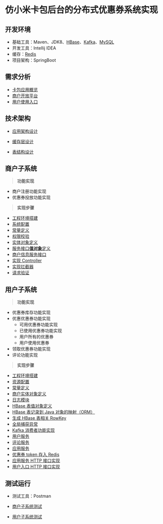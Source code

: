 <div align="center"><h1>仿小米卡包后台的分布式优惠券系统实现</h1></div>

## 开发环境

- 基础工具：Maven、JDK8、[HBase](https://duhouan.github.io/2019/05/20/HBase%20%E5%AD%98%E5%82%A8%E5%8E%9F%E7%90%86%E5%88%86%E6%9E%90/)、[Kafka](https://duhouan.github.io/2019/05/19/Kafka/)、[MySQL](https://github.com/IvanLu1024/MyCards/blob/master/notes/database.md)
- 开发工具：Intellij IDEA
- 缓存：[Redis](https://duhouan.github.io/2019/05/24/Redis/)
- 项目架构：SpringBoot

## 需求分析

- [卡包应用概览](https://github.com/DuHouAn/MCard/blob/master/notes/%E9%9C%80%E6%B1%82%E5%88%86%E6%9E%90.md#%E5%8D%A1%E5%8C%85%E5%BA%94%E7%94%A8%E6%A6%82%E8%A7%88)
- [商户开放平台](https://github.com/DuHouAn/MCard/blob/master/notes/%E9%9C%80%E6%B1%82%E5%88%86%E6%9E%90.md#%E5%95%86%E6%88%B7%E5%BC%80%E6%94%BE%E5%B9%B3%E5%8F%B0)
- [用户使用入口](https://github.com/DuHouAn/MCard/blob/master/notes/%E9%9C%80%E6%B1%82%E5%88%86%E6%9E%90.md#%E7%94%A8%E6%88%B7%E4%BD%BF%E7%94%A8%E5%85%A5%E5%8F%A3)

## 技术架构

- [应用架构设计](https://github.com/DuHouAn/MCard/blob/master/notes/%E6%8A%80%E6%9C%AF%E6%9E%B6%E6%9E%84.md#%E5%BA%94%E7%94%A8%E6%9E%B6%E6%9E%84%E8%AE%BE%E8%AE%A1)

- [缓存层设计](https://github.com/DuHouAn/MCard/blob/master/notes/%E6%8A%80%E6%9C%AF%E6%9E%B6%E6%9E%84.md#%E7%BC%93%E5%AD%98%E5%B1%82%E8%AE%BE%E8%AE%A1)

- [表结构设计](https://github.com/DuHouAn/MCard/blob/master/notes/%E6%8A%80%E6%9C%AF%E6%9E%B6%E6%9E%84.md#%E8%A1%A8%E7%BB%93%E6%9E%84%E8%AE%BE%E8%AE%A1)

## 商户子系统

> **功能实现**

- 商户注册功能实现
- 优惠券投放功能实现

> **实现步骤**

- [工程环境搭建](https://github.com/DuHouAn/MCard/blob/master/notes/%E5%95%86%E6%88%B7%E5%AD%90%E7%B3%BB%E7%BB%9F.md#%E5%B7%A5%E7%A8%8B%E7%8E%AF%E5%A2%83%E6%90%AD%E5%BB%BA)
- [系统配置](https://github.com/DuHouAn/MCard/blob/master/notes/%E5%95%86%E6%88%B7%E5%AD%90%E7%B3%BB%E7%BB%9F.md#%E7%B3%BB%E7%BB%9F%E9%85%8D%E7%BD%AE)
- [常量定义](https://github.com/DuHouAn/MCard/blob/master/notes/%E5%95%86%E6%88%B7%E5%AD%90%E7%B3%BB%E7%BB%9F.md#%E5%B8%B8%E9%87%8F%E5%AE%9A%E4%B9%89)
- [权限校验](https://github.com/DuHouAn/MCard/blob/master/notes/%E5%95%86%E6%88%B7%E5%AD%90%E7%B3%BB%E7%BB%9F.md#%E6%9D%83%E9%99%90%E6%A0%A1%E9%AA%8C)
- [实体对象定义](https://github.com/DuHouAn/MCard/blob/master/notes/%E5%95%86%E6%88%B7%E5%AD%90%E7%B3%BB%E7%BB%9F.md#%E5%AE%9E%E4%BD%93%E5%AF%B9%E8%B1%A1%E5%AE%9A%E4%B9%89)
- [服务接口**值对象**定义](https://github.com/DuHouAn/MCard/blob/master/notes/%E5%95%86%E6%88%B7%E5%AD%90%E7%B3%BB%E7%BB%9F.md#%E6%9C%8D%E5%8A%A1%E6%8E%A5%E5%8F%A3%E5%80%BC%E5%AF%B9%E8%B1%A1%E5%AE%9A%E4%B9%89)
- [商户信息服务接口](https://github.com/DuHouAn/MCard/blob/master/notes/%E5%95%86%E6%88%B7%E5%AD%90%E7%B3%BB%E7%BB%9F.md#%E5%95%86%E6%88%B7%E4%BF%A1%E6%81%AF%E6%9C%8D%E5%8A%A1%E6%8E%A5%E5%8F%A3)
- [实现 Controller](https://github.com/DuHouAn/MCard/blob/master/notes/%E5%95%86%E6%88%B7%E5%AD%90%E7%B3%BB%E7%BB%9F.md#%E5%AE%9E%E7%8E%B0-controller)
- [实现拦截器](https://github.com/DuHouAn/MCard/blob/master/notes/%E5%95%86%E6%88%B7%E5%AD%90%E7%B3%BB%E7%BB%9F.md#%E5%AE%9E%E7%8E%B0%E6%8B%A6%E6%88%AA%E5%99%A8)
- [请求验证](https://github.com/DuHouAn/MCard/blob/master/notes/%E5%95%86%E6%88%B7%E5%AD%90%E7%B3%BB%E7%BB%9F.md#%E8%AF%B7%E6%B1%82%E9%AA%8C%E8%AF%81)

## 用户子系统

> **功能实现**

- 优惠券库存功能实现
- 优惠优惠券功能实现
  * 可用优惠券功能实现
  * 已使用优惠券功能实现
  * 用户所有的优惠券
  * 用户使用优惠券
- 领取优惠券功能实现
- 评论功能实现

> **实现步骤**

- [工程环境搭建](https://github.com/DuHouAn/MCard/blob/master/notes/%E7%94%A8%E6%88%B7%E5%AD%90%E7%B3%BB%E7%BB%9F.md#%E5%B7%A5%E7%A8%8B%E7%8E%AF%E5%A2%83%E6%90%AD%E5%BB%BA)
- [资源配置](https://github.com/DuHouAn/MCard/blob/master/notes/%E7%94%A8%E6%88%B7%E5%AD%90%E7%B3%BB%E7%BB%9F.md#%E8%B5%84%E6%BA%90%E9%85%8D%E7%BD%AE)
- [常量定义](https://github.com/DuHouAn/MCard/blob/master/notes/%E7%94%A8%E6%88%B7%E5%AD%90%E7%B3%BB%E7%BB%9F.md#%E5%B8%B8%E9%87%8F%E5%AE%9A%E4%B9%89)
- [商户实体对象定义](https://github.com/DuHouAn/MCard/blob/master/notes/%E7%94%A8%E6%88%B7%E5%AD%90%E7%B3%BB%E7%BB%9F.md#%E5%95%86%E6%88%B7%E5%AE%9E%E4%BD%93%E5%AF%B9%E8%B1%A1%E5%AE%9A%E4%B9%89)
- [日志模块](https://github.com/DuHouAn/MCard/blob/master/notes/%E7%94%A8%E6%88%B7%E5%AD%90%E7%B3%BB%E7%BB%9F.md#%E6%97%A5%E5%BF%97%E6%A8%A1%E5%9D%97)
- [HBase 表值对象定义](https://github.com/DuHouAn/MCard/blob/master/notes/%E7%94%A8%E6%88%B7%E5%AD%90%E7%B3%BB%E7%BB%9F.md#hbase-%E8%A1%A8%E5%80%BC%E5%AF%B9%E8%B1%A1%E5%AE%9A%E4%B9%89)
- [HBase 表记录到 Java 对象的映射（ORM）](https://github.com/DuHouAn/MCard/blob/master/notes/%E7%94%A8%E6%88%B7%E5%AD%90%E7%B3%BB%E7%BB%9F.md#hbase-%E8%A1%A8%E8%AE%B0%E5%BD%95%E5%88%B0-java-%E5%AF%B9%E8%B1%A1%E7%9A%84%E6%98%A0%E5%B0%84orm)
- [生成 HBase 表相关 RowKey](https://github.com/DuHouAn/MCard/blob/master/notes/%E7%94%A8%E6%88%B7%E5%AD%90%E7%B3%BB%E7%BB%9F.md#%E7%94%9F%E6%88%90-hbase-%E8%A1%A8%E7%9B%B8%E5%85%B3%E7%9A%84-rowkey)
- [全局捕获异常](https://github.com/DuHouAn/MCard/blob/master/notes/%E7%94%A8%E6%88%B7%E5%AD%90%E7%B3%BB%E7%BB%9F.md#%E5%85%A8%E5%B1%80%E5%BC%82%E5%B8%B8%E6%8D%95%E8%8E%B7)
- [Kafka 消费者功能实现](https://github.com/DuHouAn/MCard/blob/master/notes/%E7%94%A8%E6%88%B7%E5%AD%90%E7%B3%BB%E7%BB%9F.md#kafka-%E6%B6%88%E8%B4%B9%E8%80%85%E5%8A%9F%E8%83%BD%E5%AE%9E%E7%8E%B0)
- [用户服务](https://github.com/DuHouAn/MCard/blob/master/notes/%E7%94%A8%E6%88%B7%E5%AD%90%E7%B3%BB%E7%BB%9F.md#%E7%94%A8%E6%88%B7%E6%9C%8D%E5%8A%A1)
- [评论服务](https://github.com/DuHouAn/MCard/blob/master/notes/%E7%94%A8%E6%88%B7%E5%AD%90%E7%B3%BB%E7%BB%9F.md#%E8%AF%84%E8%AE%BA%E6%9C%8D%E5%8A%A1)
- [应用服务](https://github.com/DuHouAn/MCard/blob/master/notes/%E7%94%A8%E6%88%B7%E5%AD%90%E7%B3%BB%E7%BB%9F.md#%E5%BA%94%E7%94%A8%E6%9C%8D%E5%8A%A1)
- [优惠券 token 存入 Redis](https://github.com/DuHouAn/MCard/blob/master/notes/%E7%94%A8%E6%88%B7%E5%AD%90%E7%B3%BB%E7%BB%9F.md#%E4%BC%98%E6%83%A0%E5%88%B8-token-%E5%AD%98%E5%85%A5-redis)
- [应用服务 HTTP 接口实现](https://github.com/DuHouAn/MCard/blob/master/notes/%E7%94%A8%E6%88%B7%E5%AD%90%E7%B3%BB%E7%BB%9F.md#%E5%BA%94%E7%94%A8%E6%9C%8D%E5%8A%A1-http-%E6%8E%A5%E5%8F%A3%E5%AE%9E%E7%8E%B0)
- [用户入口 HTTP 接口实现](https://github.com/DuHouAn/MCard/blob/master/notes/%E7%94%A8%E6%88%B7%E5%AD%90%E7%B3%BB%E7%BB%9F.md#%E7%94%A8%E6%88%B7%E5%85%A5%E5%8F%A3-http-%E6%8E%A5%E5%8F%A3%E5%AE%9E%E7%8E%B0)

## 测试运行

- 测试工具：Postman

- [商户子系统测试](https://github.com/DuHouAn/MCard/blob/master/notes/%E6%B5%8B%E8%AF%95%E8%BF%90%E8%A1%8C.md#%E5%95%86%E6%88%B7%E5%AD%90%E7%B3%BB%E7%BB%9F%E6%B5%8B%E8%AF%95)
- [用户子系统测试](https://github.com/DuHouAn/MCard/blob/master/notes/%E6%B5%8B%E8%AF%95%E8%BF%90%E8%A1%8C.md#%E7%94%A8%E6%88%B7%E5%AD%90%E7%B3%BB%E7%BB%9F%E6%B5%8B%E8%AF%95)
